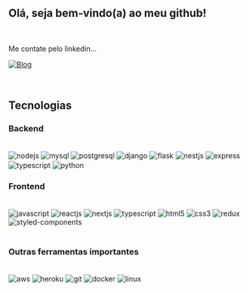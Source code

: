 

## Olá, seja bem-vindo(a) ao meu github!

<br/>

Me contate pelo linkedin...

[![Blog](https://img.shields.io/badge/LinkedIn-0077B5?style=for-the-badge&logo=linkedin&logoColor=white)](https://www.linkedin.com/in/willianbrusch-desenvolvedor/)

<br/>

## Tecnologias 

### Backend

<br/>
<div style="display: inline_block">
  <img align="center" alt="nodejs" src="https://img.shields.io/badge/Node.js-43853D?style=for-the-badge&logo=node.js&logoColor=white" >
  <img align="center" alt="mysql" src="https://img.shields.io/badge/mysql-4479A1.svg?style=for-the-badge&logo=mysql&logoColor=white" >
  <img align="center" alt="postgresql" src="https://img.shields.io/badge/PostgreSQL-316192?style=for-the-badge&logo=postgresql&logoColor=white" >
  <img align="center" alt="django" src="https://img.shields.io/badge/Django-092E20?style=for-the-badge&logo=django&logoColor=white" >
  <img align="center" alt="flask" src="https://img.shields.io/badge/flask-%23000.svg?style=for-the-badge&logo=flask&logoColor=white" >
  <img align="center" alt="nestjs" src="https://img.shields.io/badge/nestjs-%23E0234E.svg?style=for-the-badge&logo=nestjs&logoColor=white" >
  <img align="center" alt="express" src="https://img.shields.io/badge/Express.js-404D59?style=for-the-badge" >
  <img align="center" alt="typescript" src="https://img.shields.io/badge/TypeScript-007ACC?style=for-the-badge&logo=typescript&logoColor=white" >
  <img align="center" alt="python" src="https://img.shields.io/badge/Python-14354C?style=for-the-badge&logo=python&logoColor=white" >
</div>

### Frontend

<br/>

<div style="display: inline_block">
  <img align="center" alt="javascript" src="https://img.shields.io/badge/JavaScript-F7DF1E?style=for-the-badge&logo=javascript&logoColor=black" >
  <img align="center" alt="reactjs" src="https://img.shields.io/badge/React-20232A?style=for-the-badge&logo=react&logoColor=61DAFB" >
  <img align="center" alt="nextjs" src="https://img.shields.io/badge/Next-black?style=for-the-badge&logo=next.js&logoColor=white" >
  <img align="center" alt="typescript" src="https://img.shields.io/badge/TypeScript-007ACC?style=for-the-badge&logo=typescript&logoColor=white" >
  <img align="center" alt="html5" src="https://img.shields.io/badge/HTML5-E34F26?style=for-the-badge&logo=html5&logoColor=white" >
  <img align="center" alt="css3" src="https://img.shields.io/badge/CSS3-1572B6?style=for-the-badge&logo=css3&logoColor=white" >
  <img align="center" alt="redux" src="https://img.shields.io/badge/Redux-593D88?style=for-the-badge&logo=redux&logoColor=white" >
  <img align="center" alt="styled-components" src="https://img.shields.io/badge/styled--components-DB7093?style=for-the-badge&logo=styled-components&logoColor=white" >
</div>

<br/>



### Outras ferramentas importantes

<br/>
<div style="display: inline_block">
  <img align="center" alt="aws" src="https://img.shields.io/badge/AWS-%23FF9900.svg?style=for-the-badge&logo=amazon-aws&logoColor=white" >
  <img align="center" alt="heroku" src="https://img.shields.io/badge/Heroku-430098?style=for-the-badge&logo=heroku&logoColor=white" >
  <img align="center" alt="git" src="https://img.shields.io/badge/Git-E34F26?style=for-the-badge&logo=git&logoColor=white" >
  <img align="center" alt="docker" src="https://img.shields.io/badge/Docker-2496ED?style=for-the-badge&logo=docker&logoColor=white" >
  <img align="center" alt="linux" src="https://img.shields.io/badge/Linux-E34F26?style=for-the-badge&logo=linux&logoColor=black" > 
</div>

<br/>
